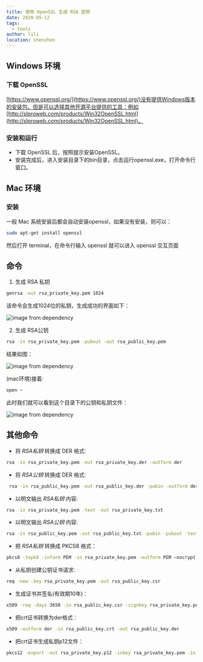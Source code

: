 ```yaml
---
title: 使用 OpenSSL 生成 RSA 密钥
date: 2020-05-12
tags:
  - tools
author: lili
location: shenzhen
---
```


## Windows 环境

### 下载 OpenSSL

[https://www.openssl.org/](https://www.openssl.org/)没有提供Windows版本的安装包，但是可以选择其他开源平台提供的工具：例如[http://slproweb.com/products/Win32OpenSSL.html](http://slproweb.com/products/Win32OpenSSL.html)。

### 安装和运行

- 下载 OpenSSL 后，按照提示安装OpenSSL。
- 安装完成后，进入安装目录下的bin目录，点击运行openssl.exe，打开命令行窗口。


## Mac 环境

### 安装

一般 Mac 系统安装后都会自动安装openssl，如果没有安装，则可以：

```sh
sudo apt-get install openssl
```

然后打开 terminal，在命令行输入 openssl 就可以进入 openssl 交互页面

## 命令

1. 生成 RSA 私钥

```sh
genrsa -out rsa_private_key.pem 1024
```

该命令会生成1024位的私钥，生成成功的界面如下：

![image from dependency](../../.vuepress/public/images/openssl-rsa/01.png)

2. 生成 RSA公钥

```sh
rsa -in rsa_private_key.pem -pubout -out rsa_public_key.pem
```

结果如图：

![image from dependency](../../.vuepress/public/images/openssl-rsa/02.png)

(mac环境)接着:

```sh
open ~
```

此时我们就可以看到这个目录下的公钥和私钥文件：

![image from dependency](../../.vuepress/public/images/openssl-rsa/03.png)

## 其他命令

- 将 *RSA私钥* 转换成 DER 格式:

```sh
rsa -in rsa_private_key.pem -out rsa_private_key.der -outform der
```

- 将 *RSA公钥* 转换成 DER 格式:

```sh
 rsa -in rsa_public_key.pem -out rsa_public_key.der -pubin -outform der
```

- 以明文输出 *RSA私钥* 内容:

```sh
rsa -in rsa_private_key.pem -text -out rsa_private_key.txt
```

- 以明文输出 *RSA公钥* 内容:

```sh
rsa -in rsa_public_key.pem -out rsa_public_key.txt -pubin -pubout -text
```

- 把 *RSA私钥* 转换成 PKCS8 格式：

```sh
pkcs8 -topk8 -inform PEM -in rsa_private_key.pem -outform PEM –nocrypt
```

- 从私钥创建公钥证书请求:

```sh
req -new -key rsa_private_key.pem -out rsa_public_key.csr
```

- 生成证书并签名(有效期10年)：

```sh
x509 -req -days 3650 -in rsa_public_key.csr -signkey rsa_private_key.pem -out rsa_public_key.crt
```

- 把crt证书转换为der格式：

```sh
x509 -outform der -in rsa_public_key.crt -out rsa_public_key.der
```

- 把crt证书生成私钥p12文件：

```sh
pkcs12 -export -out rsa_private_key.p12 -inkey rsa_private_key.pem -in rsa_public_key.crt
```
